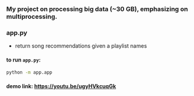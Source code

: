 ### My project on processing big data (~30 GB), emphasizing on multiprocessing.

### app.py
- return song recommendations given a playlist names

#### to run `app.py`:
```bash
python -m app.app
```

#### demo link: https://youtu.be/ugyHVkcuqGk